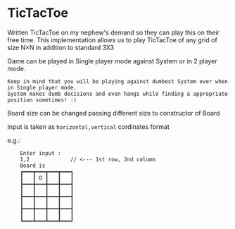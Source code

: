 # TicTacToe

Written TicTacToe on my nephew's demand so they can play this on their free time.
This implementation allows us to play TicTacToe of any grid of size N×N in addition to standard 3X3

Game can be played in Single player mode against System or in 2 player mode.

    Keep in mind that you will be playing against dumbest System ever when in Single player mode. 
    System makes dumb decisions and even hangs while finding a appropriate position sometimes! :)

Board size can be changed passing different size to constructor of Board

Input is taken as ```horizontal,vertical``` cordinates format

e.g.: 
```    Lucky is playing with pin 'O'
    Enter input : 
    1,2             // <--- 1st row, 2nd column
    Board is 
    ┏━━━┳━━━┳━━━┳━━━┓
    ┃   ┃ O ┃   ┃   ┃
    ┣━━━╋━━━╋━━━╋━━━┫
    ┃   ┃   ┃   ┃   ┃
    ┣━━━╋━━━╋━━━╋━━━┫
    ┃   ┃   ┃   ┃   ┃
    ┣━━━╋━━━╋━━━╋━━━┫
    ┃   ┃   ┃   ┃   ┃
    ┗━━━┻━━━┻━━━┻━━━┛
```
